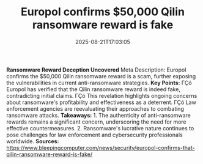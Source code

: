 ﻿---
title: "Europol confirms $50,000 Qilin ransomware reward is fake"
date: "2025-08-21T17:03:05"
category: "Markets"
summary: ""
slug: "europol confirms 50000 qilin ransomware reward is fake"
source_urls:
  - "https://www.bleepingcomputer.com/news/security/europol-confirms-that-qilin-ransomware-reward-is-fake/"
seo:
  title: "Europol confirms $50,000 Qilin ransomware reward is fake | Hash n Hedge"
  description: ""
  keywords: ["news", "markets", "brief"]
---
**Ransomware Reward Deception Uncovered**  Meta Description: Europol confirms the $50,000 Qilin ransomware reward is a scam, further exposing the vulnerabilities in current anti-ransomware strategies.  **Key Points:**  ΓÇó Europol has verified that the Qilin ransomware reward is indeed fake, contradicting initial claims. ΓÇó This revelation highlights ongoing concerns about ransomware's profitability and effectiveness as a deterrent. ΓÇó Law enforcement agencies are reevaluating their approaches to combating ransomware attacks.  **Takeaways:**  1.  The authenticity of anti-ransomware rewards remains a significant concern, underscoring the need for more effective countermeasures. 2.  Ransomware's lucrative nature continues to pose challenges for law enforcement and cybersecurity professionals worldwide.  **Sources:** https://www.bleepingcomputer.com/news/security/europol-confirms-that-qilin-ransomware-reward-is-fake/ 
